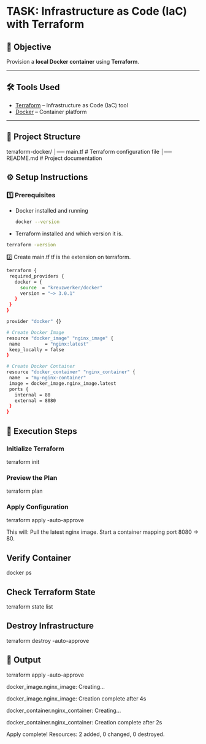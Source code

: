 # TASK: Infrastructure as Code (IaC) with Terraform

## 📌 Objective
Provision a **local Docker container** using **Terraform**.

----------------

## 🛠 Tools Used
- [Terraform](https://www.terraform.io/) – Infrastructure as Code (IaC) tool
- [Docker](https://www.docker.com/) – Container platform

--------------------

## 📂 Project Structure
terraform-docker/
│── main.tf # Terraform configuration file
│── README.md # Project documentation


## ⚙️ Setup Instructions

### 1️⃣ Prerequisites
- Docker installed and running  
  ```bash
  docker --version
   ```
- Terraform installed and which version it is.
 ```bash
terraform -version
 ```

2️⃣ Create main.tf
tf is the extension on terraform.
 ```bash
terraform {
  required_providers {
    docker = {
      source  = "kreuzwerker/docker"
      version = "~> 3.0.1"
    }
  }
}

provider "docker" {}

# Create Docker Image
resource "docker_image" "nginx_image" {
  name         = "nginx:latest"
  keep_locally = false
}

# Create Docker Container
resource "docker_container" "nginx_container" {
  name  = "my-nginx-container"
  image = docker_image.nginx_image.latest
  ports {
    internal = 80
    external = 8080
  }
}
 ```

## 🚀 Execution Steps
### Initialize Terraform
terraform init
### Preview the Plan
terraform plan
### Apply Configuration
terraform apply -auto-approve

This will:
Pull the latest nginx image.
Start a container mapping port 8080 → 80.

## Verify Container
docker ps
## Check Terraform State
terraform state list
## Destroy Infrastructure
terraform destroy -auto-approve
## 📜 Output
terraform apply -auto-approve

docker_image.nginx_image: Creating...

docker_image.nginx_image: Creation complete after 4s

docker_container.nginx_container: Creating...

docker_container.nginx_container: Creation complete after 2s

Apply complete! Resources: 2 added, 0 changed, 0 destroyed.
